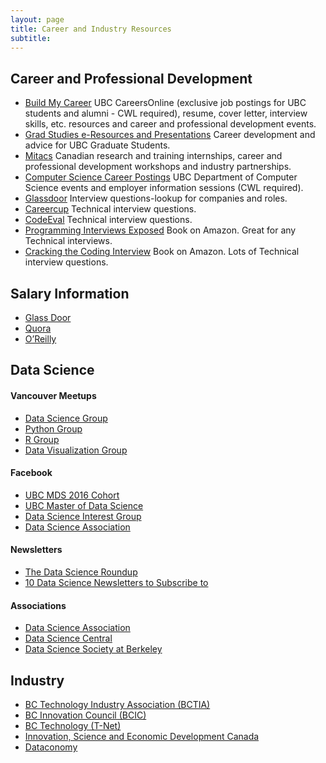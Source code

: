 ```yaml
---
layout: page
title: Career and Industry Resources
subtitle: 
---
```


## Career and Professional Development
- [Build My Career](http://students.ubc.ca/career) UBC CareersOnline (exclusive job postings for UBC students and alumni - CWL required), resume, cover letter, interview skills, etc. resources and career and professional development events.
- [Grad Studies e-Resources and Presentations](https://www.grad.ubc.ca/current-students/graduate-pathways-success/e-resources-presentations) Career development and advice for UBC Graduate Students.
- [Mitacs](http://www.mitacs.ca/en)  Canadian research and training internships, career and professional development workshops and industry partnerships.
- [Computer Science Career Postings](https://my.cs.ubc.ca/students/development/events) UBC Department of Computer Science events and employer information sessions (CWL required).
- [Glassdoor](https://www.glassdoor.ca/index.htm?countryRedirect=true) Interview questions-lookup for companies and roles.
- [Careercup](https://www.careercup.com/) Technical interview questions.
- [CodeEval](https://www.codeeval.com/) Technical interview questions.
- [Programming Interviews Exposed](https://www.amazon.ca/Programming-Interviews-Exposed-Secrets-Landing/dp/1118261364/ref=pd_bxgy_b_img_c) Book on Amazon. Great for any Technical interviews.
- [Cracking the Coding Interview](https://www.amazon.ca/Cracking-Coding-Interview-Programming-Questions/dp/098478280X) Book on Amazon. Lots of Technical interview questions.

## Salary Information
- [Glass Door](https://www.glassdoor.ca/Salaries/data-scientist-salary-SRCH_KO0,14.htm)
- [Quora](https://www.quora.com/What-is-the-salary-of-a-data-scientist)
- [O’Reilly](http://www.oreilly.com/data/free/files/2016-data-science-salary-survey.pdf)

## Data Science

#### **Vancouver Meetups**
- [Data Science Group](http://www.meetup.com/DataScience/)
- [Python Group](http://www.meetup.com/vanpyz/)
- [R Group](http://www.meetup.com/Vancouver-R-Users-Group-data-analysis-statistics/)
- [Data Visualization Group](http://www.meetup.com/Vancouver-Data-Visualization/)

#### **Facebook**
- [UBC MDS 2016 Cohort](https://www.facebook.com/groups/599442276901184/)
- [UBC Master of Data Science](https://www.facebook.com/search/top/?q=ubc%20master%20of%20data%20science)
- [Data Science Interest Group](https://www.facebook.com/Data-Science-Interest-Group-DSIG-941598902591276/)
- [Data Science Association](https://www.facebook.com/socaldatascience/)

#### **Newsletters**
- [The Data Science Roundup](http://roundup.fishtownanalytics.com/?utm_campaign=Issue&utm_content=profileimage&utm_medium=email&utm_source=The+Data+Science+Roundup)
- [10 Data Science Newsletters to Subscribe to](https://datascience.berkeley.edu/10-data-science-newsletters-subscribe/)

#### **Associations**
- [Data Science Association](http://www.datascienceassn.org/)
- [Data Science Central](http://www.datasciencecentral.com/)
- [Data Science Society at Berkeley](http://www.dssberkeley.org/index.html)


## Industry
- [BC Technology Industry Association (BCTIA)](https://www.bctia.org/)
- [BC Innovation Council (BCIC)](http://bcic.ca/)
- [BC Technology (T-Net)](http://www.bctechnology.com/)
- [Innovation, Science and Economic Development Canada](http://www.ic.gc.ca/eic/site/icgc.nsf/eng/h_07056.html)
- [Dataconomy](http://dataconomy.com/)

